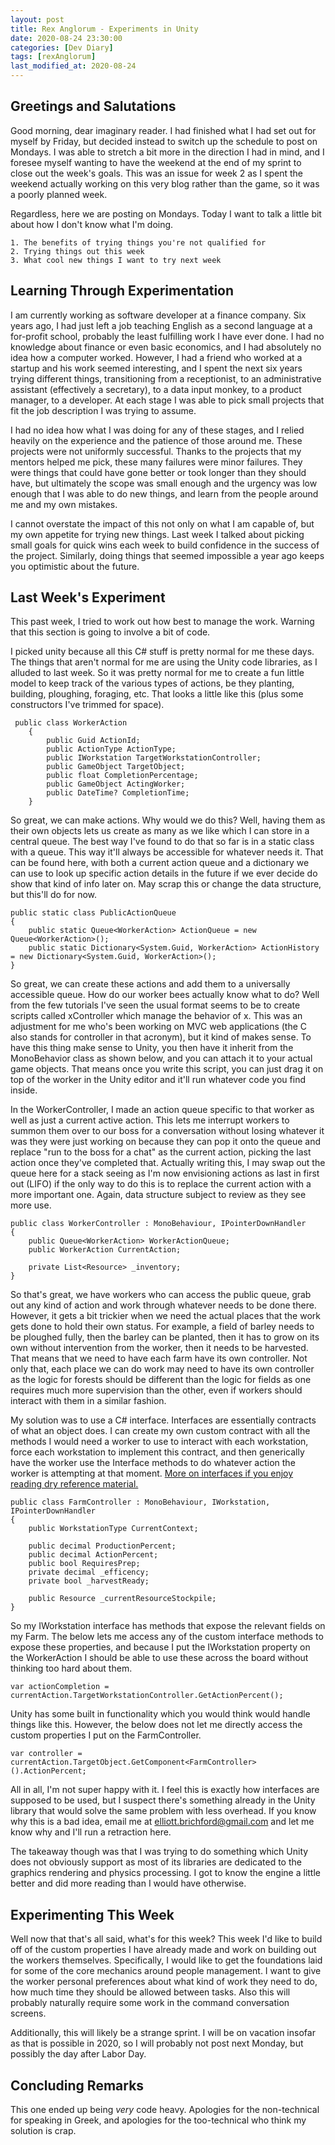 ```yaml
---
layout: post
title: Rex Anglorum - Experiments in Unity
date: 2020-08-24 23:30:00
categories: [Dev Diary]
tags: [rexAnglorum]
last_modified_at: 2020-08-24
---
```


## Greetings and Salutations
Good morning, dear imaginary reader.  I had finished what I had set out for myself by Friday, but decided instead to switch up the schedule to post on Mondays.  I was able to stretch a bit more in the direction I had in mind, and I foresee myself wanting to have the weekend at the end of my sprint to close out the week's goals.  This was an issue for week 2 as I spent the weekend actually working on this very blog rather than the game, so it was a poorly planned week.  

Regardless, here we are posting on Mondays.  Today I want to talk a little bit about how I don't know what I'm doing.

	1. The benefits of trying things you're not qualified for
	2. Trying things out this week
	3. What cool new things I want to try next week

## Learning Through Experimentation
I am currently working as software developer at a finance company.  Six years ago, I had just left a job teaching English as a second language at a for-profit school, probably the least fulfilling work I have ever done.  I had no knowledge about finance or even basic economics, and I had absolutely no idea how a computer worked.  However, I had a friend who worked at a startup and his work seemed interesting, and I spent the next six years trying different things, transitioning from a receptionist, to an administrative assistant (effectively a secretary), to a data input monkey, to a product manager, to a developer.  At each stage I was able to pick small projects that fit the job description I was trying to assume.  

I had no idea how what I was doing for any of these stages, and I relied heavily on the experience and the patience of those around me.  These projects were not uniformly successful.  Thanks to the projects that my mentors helped me pick, these many failures were minor failures.  They were things that could have gone better or took longer than they should have, but ultimately the scope was small enough and the urgency was low enough that I was able to do new things, and learn from the people around me and my own mistakes.

I cannot overstate the impact of this not only on what I am capable of, but my own appetite for trying new things.  Last week I talked about picking small goals for quick wins each week to build confidence in the success of the project.  Similarly, doing things that seemed impossible a year ago keeps you optimistic about the future.

## Last Week's Experiment
This past week, I tried to work out how best to manage the work.  Warning that this section is going to involve a bit of code.

I picked unity because all this C# stuff is pretty normal for me these days.  The things that aren't normal for me are using the Unity code libraries, as I alluded to last week.  So it was pretty normal for me to create a fun little model to keep track of the various types of actions, be they planting, building, ploughing, foraging, etc.  That looks a little like this (plus some constructors I've trimmed for space).

```
 public class WorkerAction
    {
        public Guid ActionId;
        public ActionType ActionType;
        public IWorkstation TargetWorkstationController;
        public GameObject TargetObject;
        public float CompletionPercentage;
        public GameObject ActingWorker;
        public DateTime? CompletionTime;
    }
```

So great, we can make actions.  Why would we do this?  Well, having them as their own objects lets us create as many as we like which I can store in a central queue.  The best way I've found to do that so far is in a static class with a queue.  This way it'll always be accessible for whatever needs it.  That can be found here, with both a current action queue and a dictionary we can use to look up specific action details in the future if we ever decide do show that kind of info later on.  May scrap this or change the data structure, but this'll do for now.

```
public static class PublicActionQueue
{
    public static Queue<WorkerAction> ActionQueue = new Queue<WorkerAction>();
    public static Dictionary<System.Guid, WorkerAction> ActionHistory = new Dictionary<System.Guid, WorkerAction>();
}
```

So great, we can create these actions and add them to a universally accessible queue.  How do our worker bees actually know what to do?  Well from the few tutorials I've seen the usual format seems to be to create scripts called xController which manage the behavior of x.  This was an adjustment for me who's been working on MVC web applications (the C also stands for controller in that acronym), but it kind of makes sense.  To have this thing make sense to Unity, you then have it inherit from the MonoBehavior class as shown below, and you can attach it to your actual game objects.  That means once you write this script, you can just drag it on top of the worker in the Unity editor and it'll run whatever code you find inside.

In the WorkerController, I made an action queue specific to that worker as well as just a current active action.  This lets me interrupt workers to summon them over to our boss for a conversation without losing whatever it was they were just working on because they can pop it onto the queue and replace "run to the boss for a chat" as the current action, picking the last action once they've completed that.  Actually writing this, I may swap out the queue here for a stack seeing as I'm now envisioning actions as last in first out (LIFO) if the only way to do this is to replace the current action with a more important one.  Again, data structure subject to review as they see more use.

```
public class WorkerController : MonoBehaviour, IPointerDownHandler
{
    public Queue<WorkerAction> WorkerActionQueue;
    public WorkerAction CurrentAction;

    private List<Resource> _inventory;
}
```

So that's great, we have workers who can access the public queue, grab out any kind of action and work through whatever needs to be done there.  However, it gets a bit trickier when we need the actual places that the work gets done to hold their own status.  For example, a field of barley needs to be ploughed fully, then the barley can be planted, then it has to grow on its own without intervention from the worker, then it needs to be harvested.  That means that we need to have each farm have its own controller.  Not only that, each place we can do work may need to have its own controller as the logic for forests should be different than the logic for fields as one requires much more supervision than the other, even if workers should interact with them in a similar fashion.

My solution was to use a C# interface.  Interfaces are essentially contracts of what an object does.  I can create my own custom contract with all the methods I would need a worker to use to interact with each workstation, force each workstation to implement this contract, and then generically have the worker use the Interface methods to do whatever action the worker is attempting at that moment.  [More on interfaces if you enjoy reading dry reference material.](https://docs.microsoft.com/en-us/dotnet/csharp/language-reference/keywords/interface)

```
public class FarmController : MonoBehaviour, IWorkstation, IPointerDownHandler
{
    public WorkstationType CurrentContext;

    public decimal ProductionPercent;
    public decimal ActionPercent;
    public bool RequiresPrep;
    private decimal _efficency;
    private bool _harvestReady;

    public Resource _currentResourceStockpile;
}
```

So my IWorkstation interface has methods that expose the relevant fields on my Farm.  The below lets me access any of the custom interface methods to expose these properties, and because I put the IWorkstation property on the WorkerAction I should be able to use these across the board without thinking too hard about them.

```
var actionCompletion = currentAction.TargetWorkstationController.GetActionPercent();
```

Unity has some built in functionality which you would think would handle things like this.  However, the below does not let me directly access the custom properties I put on the FarmController.

```
var controller = currentAction.TargetObject.GetComponent<FarmController>().ActionPercent;
```

All in all, I'm not super happy with it.  I feel this is exactly how interfaces are supposed to be used, but I suspect there's something already in the Unity library that would solve the same problem with less overhead.  If you know why this is a bad idea, email me at elliott.brichford@gmail.com and let me know why and I'll run a retraction here.

The takeaway though was that I was trying to do something which Unity does not obviously support as most of its libraries are dedicated to the graphics rendering and physics processing.  I got to know the engine a little better and did more reading than I would have otherwise.

## Experimenting This Week
Well now that that's all said, what's for this week?  This week I'd like to build off of the custom properties I have already made and work on building out the workers themselves.  Specifically, I would like to get the foundations laid for some of the core mechanics around people management.  I want to give the worker personal preferences about what kind of work they need to do, how much time they should be allowed between tasks.  Also this will probably naturally require some work in the command conversation screens.

Additionally, this will likely be a strange sprint.  I will be on vacation insofar as that is possible in 2020, so I will probably not post next Monday, but possibly the day after Labor Day.

## Concluding Remarks
This one ended up being _very_ code heavy.  Apologies for the non-technical for speaking in Greek, and apologies for the too-technical who think my solution is crap.